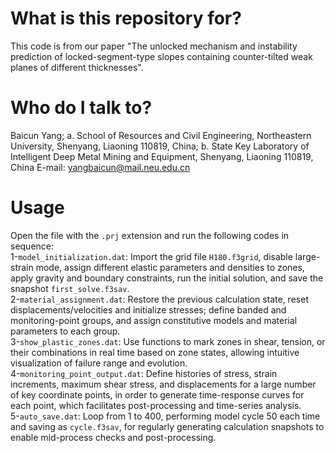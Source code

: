 # What is this repository for?
This code is from our paper "The unlocked mechanism and instability prediction of locked-segment-type slopes containing counter-tilted weak planes of different thicknesses".
# Who do I talk to?
Baicun Yang; a. School of Resources and Civil Engineering, Northeastern University, Shenyang, Liaoning 110819, China; b. State Key Laboratory of Intelligent Deep Metal Mining and Equipment, Shenyang, Liaoning 110819, China
E-mail: yangbaicun@mail.neu.edu.cn
# Usage
Open the file with the `.prj` extension and run the following codes in sequence:  
1-`model_initialization.dat`: Import the grid file `H180.f3grid`, disable large-strain mode, assign different elastic parameters and densities to zones, apply gravity and boundary constraints, run the initial solution, and save the snapshot `first_solve.f3sav`.  
2-`material_assignment.dat`: Restore the previous calculation state, reset displacements/velocities and initialize stresses; define banded and monitoring-point groups, and assign constitutive models and material parameters to each group.  
3-`show_plastic_zones.dat`: Use functions to mark zones in shear, tension, or their combinations in real time based on zone states, allowing intuitive visualization of failure range and evolution.  
4-`monitoring_point_output.dat`: Define histories of stress, strain increments, maximum shear stress, and displacements for a large number of key coordinate points, in order to generate time-response curves for each point, which facilitates post-processing and time-series analysis.  
5-`auto_save.dat`: Loop from 1 to 400, performing model cycle 50 each time and saving as `cycle.f3sav`, for regularly generating calculation snapshots to enable mid-process checks and post-processing.
